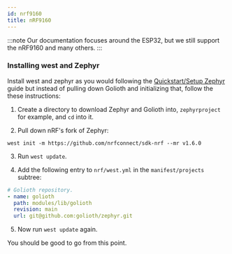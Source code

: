 ```yaml
---
id: nrf9160
title: nRF9160
---
```


:::note
Our documentation focuses around the ESP32, but we still support the nRF9160 and many others.
:::

### Installing west and Zephyr

Install west and zephyr as you would following the [Quickstart/Setup Zephyr](../../quickstart/setup-zephyr) guide but instead of pulling down
Golioth and initializing that, follow the these instructions:

1. Create a directory to download Zephyr and Golioth into, `zephyrproject` for example, and `cd` into it.

2. Pull down nRF's fork of Zephyr:

```
west init -m https://github.com/nrfconnect/sdk-nrf --mr v1.6.0
```

3. Run `west update`.

4. Add the following entry to `nrf/west.yml` in the `manifest/projects` subtree:

```yaml
# Golioth repository.
- name: golioth
  path: modules/lib/golioth
  revision: main
  url: git@github.com:golioth/zephyr.git
```

5. Now run `west update` again.

You should be good to go from this point.
